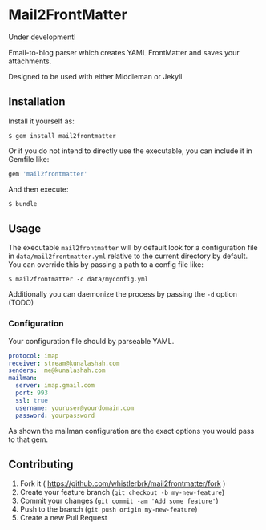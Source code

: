 # Mail2FrontMatter

Under development!

Email-to-blog parser which creates YAML FrontMatter and saves your attachments.

Designed to be used with either Middleman or Jekyll

## Installation

Install it yourself as:

    $ gem install mail2frontmatter

Or if you do not intend to directly use the executable, you can include it in Gemfile like:

```ruby
gem 'mail2frontmatter'
```

And then execute:

    $ bundle

## Usage

The executable ```mail2frontmatter``` will by default look for a configuration file in ```data/mail2frontmatter.yml``` relative to the current directory by default. You can override this by passing a path to a config file like:

    $ mail2frontmatter -c data/myconfig.yml

Additionally you can daemonize the process by passing the ```-d``` option (TODO)

### Configuration

Your configuration file should by parseable YAML. 

```yaml
protocol: imap
receiver: stream@kunalashah.com
senders:  me@kunalashah.com
mailman:
  server: imap.gmail.com
  port: 993
  ssl: true
  username: youruser@yourdomain.com
  password: yourpassword
```

As shown the mailman configuration are the exact options you would pass to that gem.

## Contributing

1. Fork it ( https://github.com/whistlerbrk/mail2frontmatter/fork )
2. Create your feature branch (`git checkout -b my-new-feature`)
3. Commit your changes (`git commit -am 'Add some feature'`)
4. Push to the branch (`git push origin my-new-feature`)
5. Create a new Pull Request
